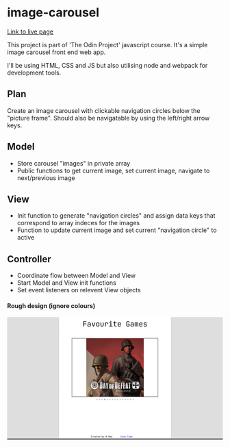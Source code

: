 # image-carousel

[Link to live page](https://mattyjrae123.github.io/image-carousel/)

This project is part of 'The Odin Project' javascript course. It's a simple image carousel front end web app. 

I'll be using HTML, CSS and JS but also utilising node and webpack for development tools.

## Plan
Create an image carousel with clickable navigation circles below the "picture frame". Should also be navigatable by using the left/right arrow keys.

## Model
- Store carousel "images" in private array
- Public functions to get current image, set current image, navigate to next/previous image

## View
- Init function to generate "navigation circles" and assign data keys that correspond to array indeces for the images
- Function to update current image and set current "navigation circle" to active

## Controller
- Coordinate flow between Model and View
- Start Model and View init functions
- Set event listeners on relevent View objects

#### Rough design (ignore colours)

![Draft web page design](image-carousel-ui.png)
